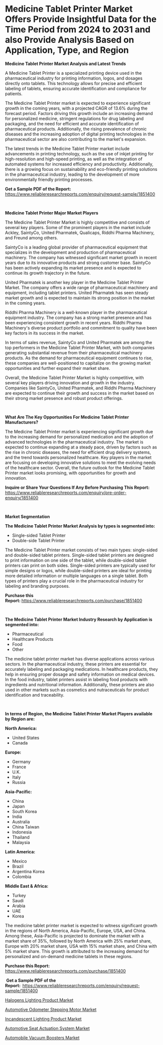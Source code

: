 <p><h1>Medicine Tablet Printer Market Offers Provide Insightful Data for the Time Period from 2024 to 2031 and also Provide Analysis Based on Application, Type, and Region</h1></p><p><strong>Medicine Tablet Printer Market Analysis and Latest Trends</strong></p>
<p><p>A Medicine Tablet Printer is a specialized printing device used in the pharmaceutical industry for printing information, logos, and dosages directly onto tablets. This technology allows for precise and efficient labeling of tablets, ensuring accurate identification and compliance for patients.</p><p>The Medicine Tablet Printer market is expected to experience significant growth in the coming years, with a projected CAGR of 13.6% during the forecast period. Factors driving this growth include an increasing demand for personalized medicine, stringent regulations for drug labeling and packaging, and the need for efficient and accurate identification of pharmaceutical products. Additionally, the rising prevalence of chronic diseases and the increasing adoption of digital printing technologies in the pharmaceutical sector are also contributing to the market's expansion.</p><p>The latest trends in the Medicine Tablet Printer market include advancements in printing technology, such as the use of inkjet printing for high-resolution and high-speed printing, as well as the integration of automated systems for increased efficiency and productivity. Additionally, there is a growing focus on sustainability and eco-friendly printing solutions in the pharmaceutical industry, leading to the development of more environmentally friendly printing processes.</p></p>
<p><strong>Get a Sample PDF of the Report:&nbsp;</strong> <a href="https://www.reliableresearchreports.com/enquiry/request-sample/1851400">https://www.reliableresearchreports.com/enquiry/request-sample/1851400</a></p>
<p>&nbsp;</p>
<p><strong>Medicine Tablet Printer Major Market Players</strong></p>
<p><p>The Medicine Tablet Printer Market is highly competitive and consists of several key players. Some of the prominent players in the market include Ackley, SaintyCo, United Pharmatek, Qualicaps, Riddhi Pharma Machinery, and Freund among others.</p><p>SaintyCo is a leading global provider of pharmaceutical equipment that specializes in the development and production of pharmaceutical machinery. The company has witnessed significant market growth in recent years due to its innovative products and strong customer base. SaintyCo has been actively expanding its market presence and is expected to continue its growth trajectory in the future.</p><p>United Pharmatek is another key player in the Medicine Tablet Printer Market. The company offers a wide range of pharmaceutical machinery and equipment, including tablet printers. United Pharmatek has seen steady market growth and is expected to maintain its strong position in the market in the coming years.</p><p>Riddhi Pharma Machinery is a well-known player in the pharmaceutical equipment industry. The company has a strong market presence and has been experiencing consistent growth in recent years. Riddhi Pharma Machinery's diverse product portfolio and commitment to quality have been key factors in its success in the market.</p><p>In terms of sales revenue, SaintyCo and United Pharmatek are among the top performers in the Medicine Tablet Printer Market, with both companies generating substantial revenue from their pharmaceutical machinery products. As the demand for pharmaceutical equipment continues to rise, these companies are well-positioned to capitalize on the growing market opportunities and further expand their market share.</p><p>Overall, the Medicine Tablet Printer Market is highly competitive, with several key players driving innovation and growth in the industry. Companies like SaintyCo, United Pharmatek, and Riddhi Pharma Machinery are expected to continue their growth and success in the market based on their strong market presence and robust product offerings.</p></p>
<p>&nbsp;</p>
<p><strong>What Are The Key Opportunities For Medicine Tablet Printer Manufacturers?</strong></p>
<p><p>The Medicine Tablet Printer market is experiencing significant growth due to the increasing demand for personalized medication and the adoption of advanced technologies in the pharmaceutical industry. The market is expected to continue expanding at a steady pace, driven by factors such as the rise in chronic diseases, the need for efficient drug delivery systems, and the trend towards personalized healthcare. Key players in the market are focusing on developing innovative solutions to meet the evolving needs of the healthcare sector. Overall, the future outlook for the Medicine Tablet Printer market looks promising, with opportunities for growth and innovation.</p></p>
<p><strong>Inquire or Share Your Questions If Any Before Purchasing This Report:</strong> <a href="https://www.reliableresearchreports.com/enquiry/pre-order-enquiry/1851400">https://www.reliableresearchreports.com/enquiry/pre-order-enquiry/1851400</a></p>
<p>&nbsp;</p>
<p><strong>Market Segmentation</strong></p>
<p><strong>The Medicine Tablet Printer Market Analysis by types is segmented into:</strong></p>
<p><ul><li>Single-sided Tablet Printer</li><li>Double-side Tablet Printer</li></ul></p>
<p><p>The Medicine Tablet Printer market consists of two main types: single-sided and double-sided tablet printers. Single-sided tablet printers are designed to print information on one side of the tablet, while double-sided tablet printers can print on both sides. Single-sided printers are typically used for simple designs or logos, while double-sided printers are ideal for printing more detailed information or multiple languages on a single tablet. Both types of printers play a crucial role in the pharmaceutical industry for labeling and branding purposes.</p></p>
<p><strong>Purchase this Report:&nbsp;</strong><a href="https://www.reliableresearchreports.com/purchase/1851400">https://www.reliableresearchreports.com/purchase/1851400</a></p>
<p>&nbsp;</p>
<p><strong>The Medicine Tablet Printer Market Industry Research by Application is segmented into:</strong></p>
<p><ul><li>Pharmaceutical</li><li>Healthcare Products</li><li>Food</li><li>Other</li></ul></p>
<p><p>The medicine tablet printer market has diverse applications across various sectors. In the pharmaceutical industry, these printers are essential for accurately labeling and packaging medications. In healthcare products, they help in ensuring proper dosage and safety information on medical devices. In the food industry, tablet printers assist in labeling food products with ingredients and nutritional information. Additionally, these printers are also used in other markets such as cosmetics and nutraceuticals for product identification and traceability.</p></p>
<p>&nbsp;</p>
<p><strong>In terms of Region, the Medicine Tablet Printer Market Players available by Region are:</strong></p>
<p>
    <p> <strong> North America: </strong>
        <ul>
            <li>United States</li>
            <li>Canada</li>
        </ul>
        </p> 
    <p> <strong> Europe: </strong>
        <ul>
            <li>Germany</li>
            <li>France</li>
            <li>U.K.</li>
            <li>Italy</li>
            <li>Russia</li>
        </ul>
        </p> 
    <p> <strong> Asia-Pacific: </strong>
        <ul>
            <li>China</li>
            <li>Japan</li>
            <li>South Korea</li>
            <li>India</li>
            <li>Australia</li>
            <li>China Taiwan</li>
            <li>Indonesia</li>
            <li>Thailand</li>
            <li>Malaysia</li>
        </ul>
        </p> 
    <p> <strong> Latin America: </strong>
        <ul>
            <li>Mexico</li>
            <li>Brazil</li>
            <li>Argentina Korea</li>
            <li>Colombia</li>
        </ul>
        </p> 
    <p> <strong> Middle East & Africa: </strong>
        <ul>
            <li>Turkey</li>
            <li>Saudi</li>
            <li>Arabia</li>
            <li>UAE</li>
            <li>Korea</li>
        </ul>
    </p>
    </p>
<p><p>The medicine tablet printer market is expected to witness significant growth in the regions of North America, Asia-Pacific, Europe, USA, and China. Among these, Asia-Pacific is projected to dominate the market with a market share of 35%, followed by North America with 25% market share, Europe with 20% market share, USA with 15% market share, and China with 5% market share. This growth is attributed to the increasing demand for personalized and on-demand medicine tablets in these regions.</p></p>
<p><strong>Purchase this Report: </strong><a href="https://www.reliableresearchreports.com/purchase/1851400">https://www.reliableresearchreports.com/purchase/1851400</a></p>
<p>&nbsp;<strong>Get a Sample PDF of the Report:&nbsp;&nbsp;</strong><a href="https://www.reliableresearchreports.com/enquiry/request-sample/1851400">https://www.reliableresearchreports.com/enquiry/request-sample/1851400</a></p>
<p><strong></strong></p>
<p><p><a href="https://issuu.com/reportprime-2/docs/halogens-lighting-product-market-size-2030.pptx">Halogens Lighting Product Market</a></p><p><a href="https://github.com/sonuprakash1/Market-Research-Report-List-1/blob/main/automotive-odometer-stepping-motor-market.md">Automotive Odometer Stepping Motor Market</a></p><p><a href="https://issuu.com/reportprime-2/docs/incandescent-lighting-product-market-size-2030.ppt">Incandescent Lighting Product Market</a></p><p><a href="https://github.com/PeterParrish5/Market-Research-Report-List-3/blob/main/automotive-seat-actuation-system-market.md">Automotive Seat Actuation System Market</a></p><p><a href="https://github.com/Whitneyboyettebo9kiw7yr13/Market-Research-Report-List-1/blob/main/automobile-vacuum-boosters-market.md">Automobile Vacuum Boosters Market</a></p></p>
